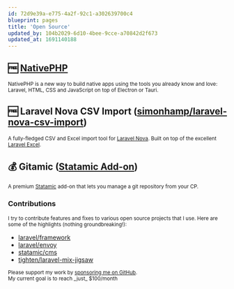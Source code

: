 ```yaml
---
id: 72d9e39a-e775-4a2f-92c1-a302639700c4
blueprint: pages
title: 'Open Source'
updated_by: 104b2029-6d10-4bee-9cce-a70842d2f673
updated_at: 1691140188
---
```

## 🆓 <a href="https://nativephp.com/" target="_blank">NativePHP</a>

<small>NativePHP is a new way to build native apps using the tools you already know and love: Laravel, HTML, CSS and JavaScript on top of Electron or Tauri.</small>

## 🆓 Laravel Nova CSV Import (<a href="https://github.com/simonhamp/laravel-nova-csv-import" target="_blank">simonhamp/laravel-nova-csv-import</a>)

<small>A fully-fledged CSV and Excel import tool for [Laravel Nova](https://nova.laravel.com). Built on top of the excellent [Laravel Excel](https://laravel-excel.com).</small>

## 💰 Gitamic (<a href="https://marketplace.anystack.sh/item/gitamic" target="_blank">Statamic Add-on</a>)

<small>A premium [Statamic](https://statamic.com) add-on that lets you manage a git repository from your CP.</small>

### Contributions

<small>I try to contribute features and fixes to various open source projects that I use. Here are some of the highlights (nothing groundbreaking!):</small>

- [laravel/framework](https://github.com/laravel/framework/commits?author=simonhamp)
- [laravel/envoy](https://github.com/laravel/envoy/commits?author=simonhamp)
- [statamic/cms](https://github.com/statamic/cms/commits?author=simonhamp)
- [tighten/laravel-mix-jigsaw](https://github.com/tighten/laravel-mix-jigsaw/commits?author=simonhamp)

<p>
    <small>
      Please support my work by <a href="https://github.com/sponsors/simonhamp" target="_blank">sponsoring me on GitHub</a>.
  <br>
      My current goal is to reach _just_ $100/month
  	</small>
</p>